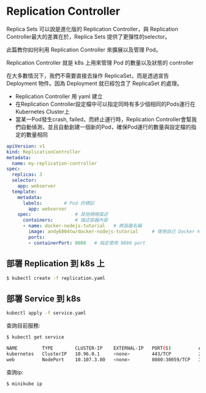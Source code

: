 # Replication Controller
Replica Sets 可以說是進化版的 Replication Controller，與 Replication Controller最大的差異在於，Replica Sets 提供了更彈性的selector。

此篇教你如何利用 Replication Controller 來擴展以及管理 Pod。

Replication Controller 就是 k8s 上用來管理 Pod 的數量以及狀態的 controller

在大多數情況下，我們不需要直接去操作 ReplicaSet，而是透過宣告 Deployment 物件。因為 Deployment 就已經包含了 ReplicaSet 的處理。

- Replication Controller 用 yaml 建立
- 在Replication Controller設定檔中可以指定同時有多少個相同的Pods運行在Kubernetes Cluster上
- 當某一Pod發生crash, failed，而終止運行時，Replication Controller會幫我們自動偵測，並且自動創建一個新的Pod，確保Pod運行的數量與設定檔的指定的數量相同


```yaml
apiVersion: v1
kind: ReplicationController
metadata:
  name: my-replication-controller
spec:
  replicas: 3
  selector:
    app: webserver
  template:
    metadata:     
      labels:        # Pod 的標記
        app: webserver
    spec:                # 其他規格描述
      containers:        # 描述容器內容
      - name: docker-nodejs-tutorial   # 將容器名稱
        image: andy6804tw/docker-nodejs-tutorial     # 使用自己 Docker Hub 範例映像檔
        ports:
        - containerPort: 8080   # 指定使用 8080 port

```

## 部署 Replication 到 k8s 上

```bash
$ kubectl create -f replication.yaml    
```

## 部署 Service 到 k8s

```bash
kubectl apply -f service.yaml  
```

查詢目前服務:
```bash
$ kubectl get service 

NAME         TYPE        CLUSTER-IP    EXTERNAL-IP   PORT(S)          AGE
kubernetes   ClusterIP   10.96.0.1     <none>        443/TCP          2d
web          NodePort    10.107.3.80   <none>        8080:30059/TCP   3s
```

查詢ip:
```bash
$ minikube ip
```

